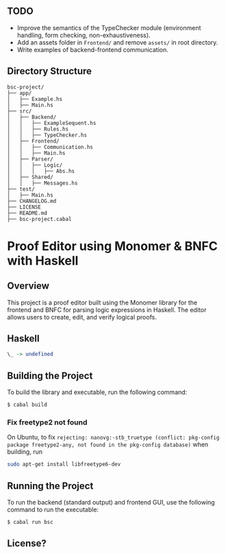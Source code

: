 ## TODO

- Improve the semantics of the TypeChecker module (environment handling, form checking, non-exhaustiveness).
- Add an assets folder in `Frontend/` and remove `assets/` in root directory.
- Write examples of backend-frontend communication.

## Directory Structure

```
bsc-project/
├── app/
│   ├── Example.hs
│   ├── Main.hs
├── src/
│   ├── Backend/
│   │   ├── ExampleSequent.hs
│   │   ├── Rules.hs
│   │   ├── TypeChecker.hs
│   ├── Frontend/
│   │   ├── Communication.hs
│   │   ├── Main.hs
│   ├── Parser/
│   │   ├── Logic/
│   │   │   ├── Abs.hs
│   ├── Shared/
│   │   ├── Messages.hs
├── test/
│   ├── Main.hs
├── CHANGELOG.md
├── LICENSE
├── README.md
├── bsc-project.cabal
```


# Proof Editor using Monomer & BNFC with Haskell

## Overview

This project is a proof editor built using the Monomer library for the frontend and BNFC for parsing logic expressions in Haskell. The editor allows users to create, edit, and verify logical proofs.

## Haskell

```haskell
\_ -> undefined
```

## Building the Project

To build the library and executable, run the following command:

```bash
$ cabal build
```

### Fix freetype2 not found
On Ubuntu, to fix `rejecting: nanovg:-stb_truetype (conflict: pkg-config package
freetype2-any, not found in the pkg-config database)` when building, run
```bash
sudo apt-get install libfreetype6-dev
```

## Running the Project

To run the backend (standard output) and frontend GUI, use the following command to run the executable:

```bash
$ cabal run bsc
```


## License?
